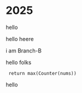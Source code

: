 # 2025


hello 

hello 
heere

i am Branch-B
 

 hello folks

     return max(Counter(nums))

 hello